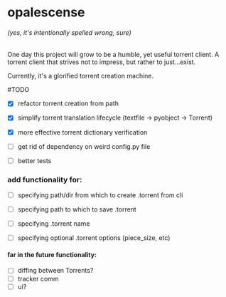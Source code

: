 # opalescense
###### (yes, it's intentionally spelled wrong, sure)

One day this project will grow to be a humble, yet useful torrent client.
A torrent client that strives not to impress, but rather to just...exist.

Currently, it's a glorified torrent creation machine.

#TODO
- [x] refactor torrent creation from path
- [x] simplify torrent translation lifecycle (textfile -> pyobject -> Torrent)
- [x] more effective torrent dictionary verification
- [ ] get rid of dependency on weird config.py file
- [ ] better tests


### add functionality for:
- [ ] specifying path/dir from which to create .torrent from cli
- [ ] specifying path to which to save .torrent
- [ ] specifying .torrent name
- [ ] specifying optional .torrent options (piece_size, etc)


#### far in the future functionality:
- [ ] diffing between Torrents?
- [ ] tracker comm
- [ ] ui?
